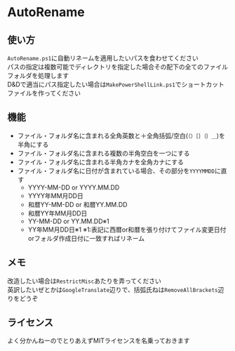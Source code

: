 # AutoRename

## 使い方

``AutoRename.ps1``に自動リネームを適用したいパスを食わせてください<br>
パスの指定は複数可能でディレクトリを指定した場合その配下の全てのファイルフォルダを処理します<br>
D&Dで適当にパス指定したい場合は``MakePowerShellLink.ps1``でショートカットファイルを作ってください

## 機能

* ファイル・フォルダ名に含まれる全角英数と＋全角括弧/空白(``（）［］｛｝＿``)を半角にする
* ファイル・フォルダ名に含まれる複数の半角空白を一つにする
* ファイル・フォルダ名に含まれる半角カナを全角カナにする
* ファイル・フォルダ名に日付が含まれている場合、その部分を``YYYYMMDD``に直す
  * YYYY-MM-DD or YYYY.MM.DD
  * YYYY年MM月DD日
  * 和暦YY-MM-DD or 和暦YY.MM.DD 
  * 和暦YY年MM月DD日
  * YY-MM-DD or YY.MM.DD※1
  * YY年MM月DD日※1
※1:表記に西暦or和暦を張り付けてファイル変更日付orフォルダ作成日付に一致すればリネーム

## メモ

改造したい場合は``RestrictMisc``あたりを弄ってください<br>
英訳したいぜとかは``GoogleTranslate``辺りで、括弧氏ねは``RemoveAllBrackets``辺りをどうぞ<br>

## ライセンス

よく分かんねーのでとりあえずMITライセンスを名乗っておきます